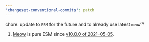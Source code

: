 ```yaml
---
'changeset-conventional-commits': patch
---
```


chore: update to `ESM` for the future and to already use latest `meow`⁽¹⁾

1. [Meow](https://github.com/sindresorhus/meow) is pure ESM since [v10.0.0 of 2021-05-05](https://github.com/sindresorhus/meow/releases/tag/v10.0.0).
